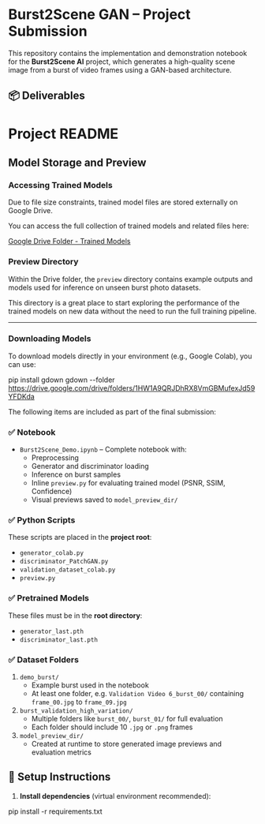 # Burst2Scene GAN – Project Submission

This repository contains the implementation and demonstration notebook for the **Burst2Scene AI** project, which generates a high-quality scene image from a burst of video frames using a GAN-based architecture.

## 📦 Deliverables

# Project README

<!-- Your existing content here -->

## Model Storage and Preview

### Accessing Trained Models

Due to file size constraints, trained model files are stored externally on Google Drive.

You can access the full collection of trained models and related files here:

[Google Drive Folder - Trained Models](https://drive.google.com/drive/folders/1HW1A9QRJDhRX8VmGBMufexJd59YFDKda?usp=share_link)

### Preview Directory

Within the Drive folder, the `preview` directory contains example outputs and models used for inference on unseen burst photo datasets.

This directory is a great place to start exploring the performance of the trained models on new data without the need to run the full training pipeline.

---

### Downloading Models

To download models directly in your environment (e.g., Google Colab), you can use:


pip install gdown
gdown --folder https://drive.google.com/drive/folders/1HW1A9QRJDhRX8VmGBMufexJd59YFDKda


The following items are included as part of the final submission:

### ✅ Notebook
- `Burst2Scene_Demo.ipynb` – Complete notebook with:
  - Preprocessing
  - Generator and discriminator loading
  - Inference on burst samples
  - Inline `preview.py` for evaluating trained model (PSNR, SSIM, Confidence)
  - Visual previews saved to `model_preview_dir/`

### ✅ Python Scripts
These scripts are placed in the **project root**:
- `generator_colab.py`
- `discriminator_PatchGAN.py`
- `validation_dataset_colab.py`
- `preview.py`

### ✅ Pretrained Models
These files must be in the **root directory**:
- `generator_last.pth`
- `discriminator_last.pth`

### ✅ Dataset Folders
1. `demo_burst/`  
   - Example burst used in the notebook  
   - At least one folder, e.g. `Validation Video 6_burst_00/` containing `frame_00.jpg` to `frame_09.jpg`  
2. `burst_validation_high_variation/`  
   - Multiple folders like `burst_00/`, `burst_01/` for full evaluation  
   - Each folder should include 10 `.jpg` or `.png` frames  
3. `model_preview_dir/`  
   - Created at runtime to store generated image previews and evaluation metrics  

## 🔧 Setup Instructions

1. **Install dependencies** (virtual environment recommended):


pip install -r requirements.txt
